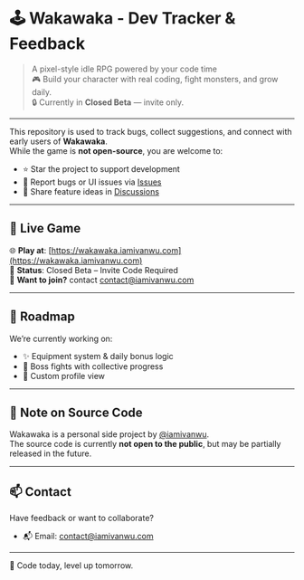 # 🕹 Wakawaka - Dev Tracker & Feedback

> A pixel-style idle RPG powered by your code time  
> 🎮 Build your character with real coding, fight monsters, and grow daily.  
> 🔒 Currently in **Closed Beta** — invite only.

---

This repository is used to track bugs, collect suggestions, and connect with early users of **Wakawaka**.  
While the game is **not open-source**, you are welcome to:

- ⭐ Star the project to support development
- 🐞 Report bugs or UI issues via [Issues](https://github.com/iamivanwu/wakawaka/issues)
- 💬 Share feature ideas in [Discussions](https://github.com/iamivanwu/wakawaka/discussions)

---

## 🔗 Live Game

🌐 **Play at**: [https://wakawaka.iamivanwu.com](https://wakawaka.iamivanwu.com)  
🧪 **Status**: Closed Beta – Invite Code Required  
💌 **Want to join?** contact [contact@iamivanwu.com](mailto:contact@iamivanwu.com)

---

## 🧭 Roadmap

We’re currently working on:

- ✨ Equipment system & daily bonus logic
- 🐉 Boss fights with collective progress
- 🧙 Custom profile view

---

## 📌 Note on Source Code

Wakawaka is a personal side project by [@iamivanwu](https://github.com/iamivanwu).  
The source code is currently **not open to the public**, but may be partially released in the future.

---

## 📫 Contact

Have feedback or want to collaborate?

- 📬 Email: [contact@iamivanwu.com](mailto:contact@iamivanwu.com)

---

🌱 Code today, level up tomorrow.